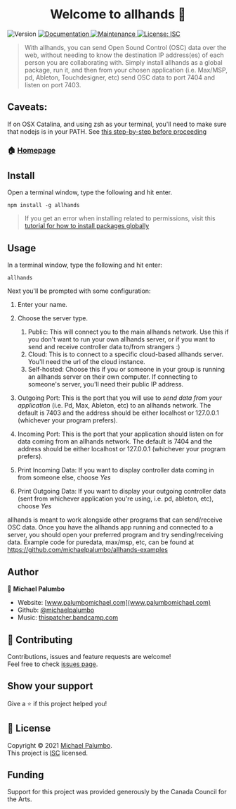 <h1 align="center">Welcome to allhands 👋</h1>
<p>
  <img alt="Version" src="https://img.shields.io/badge/version-0.0.43-blue.svg?cacheSeconds=2592000" />
  <a href="https://github.com/michaelpalumbo/allhands#readme" target="_blank">
    <img alt="Documentation" src="https://img.shields.io/badge/documentation-yes-brightgreen.svg" />
  </a>
  <a href="https://github.com/michaelpalumbo/allhands/graphs/commit-activity" target="_blank">
    <img alt="Maintenance" src="https://img.shields.io/badge/Maintained%3F-yes-green.svg" />
  </a>
  <a href="https://github.com/michaelpalumbo/allhands/blob/master/LICENSE" target="_blank">
    <img alt="License: ISC" src="https://img.shields.io/github/license/michaelpalumbo/allhands" />
  </a>
</p>

> With allhands, you can send Open Sound Control (OSC) data over the web, without needing to know the destination IP address(es) of each person you are collaborating with. Simply install allhands as a global package, run it, and then from your chosen application (i.e. Max/MSP, pd, Ableton, Touchdesigner, etc) send OSC data to port 7404 and listen on port 7403. 

## Caveats:
If on OSX Catalina, and using zsh as your terminal, you'll need to make sure that nodejs is in your PATH. See [this step-by-step before proceeding](https://medium.com/@andrewjaykeller/how-to-install-node-js-and-npm-with-macoss-new-terminal-zsh-e39b4a62d3d4)


### 🏠 [Homepage](https://github.com/michaelpalumbo/allhands#readme)

## Install
Open a terminal window, type the following and hit enter.

```shell
npm install -g allhands
```

> If you get an error when installing related to permissions, visit this [tutorial for how to install packages globally](https://docs.npmjs.com/resolving-eacces-permissions-errors-when-installing-packages-globally)

## Usage
In a terminal window, type the following and hit enter:

```shell
allhands
```

Next you'll be prompted with some configuration:

1. Enter your name. 
2. Choose the server type. 

    1. Public: This will connect you to the main allhands network. Use this if you don't want to run your own allhands server, or if you want to send and receive controller data to/from strangers :)
    2. Cloud: This is to connect to a specific cloud-based allhands server. You'll need the url of the cloud instance. 
    3. Self-hosted: Choose this if you or someone in your group is running an allhands server on their own computer. If connecting to someone's server, you'll need their public IP address. 

3. Outgoing Port: This is the port that you will use to *send data from your application* (i.e. Pd, Max, Ableton, etc) to an allhands network. The default is 7403 and the address should be either localhost or 127.0.0.1 (whichever your program prefers).

4. Incoming Port: This is the port that your application should listen on for data coming from an allhands network. The default is 7404 and the address should be either localhost or 127.0.0.1 (whichever your program prefers).

5. Print Incoming Data: If you want to display controller data coming in from someone else, choose *Yes*

6. Print Outgoing Data: If you want to display your outgoing controller data (sent from whichever application you're using, i.e. pd, ableton, etc), choose *Yes*


allhands is meant to work alongside other programs that can send/receive OSC data. Once you have the allhands app running and connected to a server, you should open your preferred program and try sending/receiving data. Example code for puredata, max/msp, etc, can be found at https://github.com/michaelpalumbo/allhands-examples

## Author

👤 **Michael Palumbo**

* Website: [www.palumbomichael.com](www.palumbomichael.com)
* Github: [@michaelpalumbo](https://github.com/michaelpalumbo)
* Music: [thispatcher.bandcamp.com](https://thispatcher.bandcamp.com)

## 🤝 Contributing

Contributions, issues and feature requests are welcome!<br />Feel free to check [issues page](https://github.com/michaelpalumbo/allhands/issues). 

## Show your support

Give a ⭐️ if this project helped you!

## 📝 License

Copyright © 2021 [Michael Palumbo](https://github.com/michaelpalumbo).<br />
This project is [ISC](https://github.com/michaelpalumbo/allhands/blob/master/LICENSE) licensed.

## Funding

Support for this project was provided generously by the Canada Council for the Arts.

